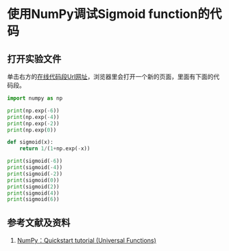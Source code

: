 # 使用NumPy调试Sigmoid function的代码

## 打开实验文件

单击右方的[在线代码段Url网址](http://www.pythontutor.com/visualize.html#code=import%20numpy%20as%20np%0A%0Aprint%28np.exp%28-6%29%29%0Aprint%28np.exp%28-4%29%29%0Aprint%28np.exp%28-2%29%29%0Aprint%28np.exp%280%29%29%0A%0Adef%20sigmoid%28x%29%3A%0A%20%20%20%20return%201/%281%2Bnp.exp%28-x%29%29%0A%0Aprint%28sigmoid%28-6%29%29%0Aprint%28sigmoid%28-4%29%29%0Aprint%28sigmoid%28-2%29%29%0Aprint%28sigmoid%280%29%29%0Aprint%28sigmoid%282%29%29%0Aprint%28sigmoid%284%29%29%0Aprint%28sigmoid%286%29%29&cumulative=false&curInstr=34&heapPrimitives=nevernest&mode=display&origin=opt-frontend.js&py=py3anaconda&rawInputLstJSON=%5B%5D&textReferences=false)，浏览器里会打开一个新的页面，里面有下面的代码段。

```python
import numpy as np

print(np.exp(-6))
print(np.exp(-4))
print(np.exp(-2))
print(np.exp(0))

def sigmoid(x):
    return 1/(1+np.exp(-x))

print(sigmoid(-6))
print(sigmoid(-4))
print(sigmoid(-2))
print(sigmoid(0))
print(sigmoid(2))
print(sigmoid(4))
print(sigmoid(6))
```

## 参考文献及资料

1. [NumPy：Quickstart tutorial (Universal Functions)](https://numpy.org/devdocs/user/quickstart.html#universal-functionsl)
